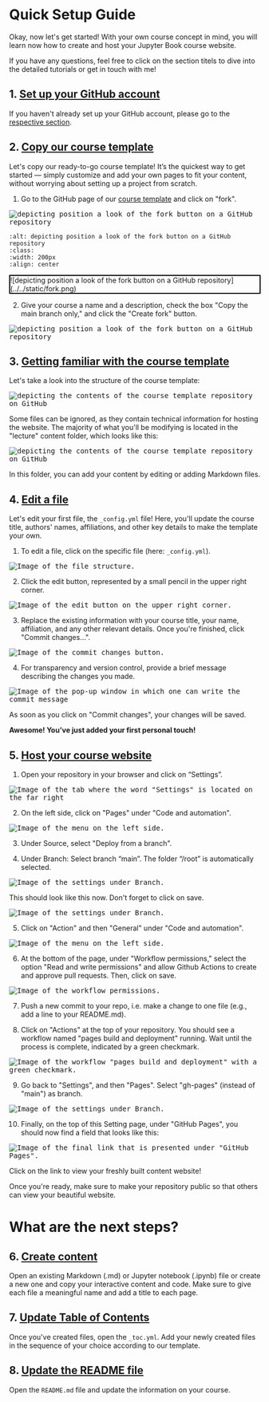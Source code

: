 # Quick Setup Guide 

Okay, now let's get started! With your own course concept in mind, you will learn now how to create and host your Jupyter Book course website. 


If you have any questions, feel free to click on the section titels to dive into the detailed tutorials or get in touch with me! 

## 1. [Set up your GitHub account](../1_github/account)
If you haven't already set up your GitHub account, please go to the [respective section](../1_github/account).  

## 2. [Copy our course template](../1_github/project)
Let's copy our ready-to-go course template! It’s the quickest way to get started — simply customize and add your own pages to fit your content, without worrying about setting up a project from scratch. 

1. Go to the GitHub page of our [course template](https://github.com/luciebinder/course-template-minimal) and click on "fork".

<kbd>![depicting position a look of the fork button on a GitHub repository](../../static/fork.png)</kbd>

```{image} ../../static/fork.png
:alt: depicting position a look of the fork button on a GitHub repository
:class: 
:width: 200px
:align: center
```

<div style="border: 2px solid black;">![depicting position a look of the fork button on a GitHub repository](../../static/fork.png)</div>

2. Give your course a name and a description, check the box "Copy the main branch only," and click the "Create fork" button.

<kbd>![depicting position a look of the fork button on a GitHub repository](../../static/create_fork.png)</kbd>

## 3. [Getting familiar with the course template](../1_github/template)
Let's take a look into the structure of the course template:

<kbd>![depicting the contents of the course template repository on GitHub](../../static/folder-structure_minimal-template.png)</kbd>

Some files can be ignored, as they contain technical information for hosting the website. The majority of what you'll be modifying is located in the "lecture" content folder, which looks like this:

<kbd>![depicting the contents of the course template repository on GitHub](../../static/lecture-folder-structure.png)</kbd>

In this folder, you can add your content by editing or adding Markdown files.

## 4. [Edit a file](https://luciebinder.github.io/ws-openness-2025/content/1_github/template.html#make-your-first-adjustments)

Let's edit your first file, the `_config.yml` file! Here, you'll update the course title, authors' names, affiliations, and other key details to make the template your own.

1. To edit a file, click on the specific file (here: `_config.yml`). 

<kbd>![Image of the file structure.](../../static/click_on_file.png)</kbd>

2. Click the edit button, represented by a small pencil in the upper right corner. 

<kbd>![Image of the edit button on the upper right corner.](../../static/edit_file.png)</kbd>

3. Replace the existing information with your course title, your name, affiliation, and any other relevant details. Once you're finished, click "Commit changes...".

<kbd>![Image of the commit changes button.](../../static/commit_changes.png)</kbd>

4. For transparency and version control, provide a brief message describing the changes you made.

<kbd>![Image of the pop-up window in which one can write the commit message](../../static/commit_message.png)</kbd>

As soon as you click on "Commit changes", your changes will be saved.

**Awesome! You’ve just added your first personal touch!**


## 5. [Host your course website](../2_host/host_website)

1. Open your repository in your browser and click on “Settings”.

<kbd>![Image of the tab where the word "Settings" is located on the far right](../../static/settings.png)</kbd>

2. On the left side, click on "Pages" under "Code and automation".

<kbd>![Image of the menu on the left side.](../../static/pages.png)</kbd>

3. Under Source, select "Deploy from a branch".

4. Under Branch: Select branch “main”. The folder “/root” is automatically selected.

<kbd>![Image of the settings under Branch.](../../static/branch.png)</kbd>

This should look like this now. Don't forget to click on save.

<kbd>![Image of the settings under Branch.](../../static/save-branch.png)</kbd>

5. Click on "Action" and then "General" under "Code and automation".

<kbd>![Image of the menu on the left side.](../../static/actions-general.png)</kbd>

6. At the bottom of the page, under "Workflow permissions," select the option "Read and write permissions" and allow Github Actions to create and approve pull requests. Then, click on save.

<kbd>![Image of the workflow permissions.](../../static/workflow_permissions.png)</kbd>

7. Push a new commit to your repo, i.e. make a change to one file (e.g., add a line to your README.md).

8. Click on "Actions" at the top of your repository. You should see a workflow named "pages build and deployment" running. Wait until the process is complete, indicated by a green checkmark.
   
<kbd>![Image of the workflow "pages build and deployment" with a green checkmark.](../../static/green-checkmark.png)</kbd>

9. Go back to "Settings", and then "Pages". Select "gh-pages" (instead of "main") as branch.
    
<kbd>![Image of the settings under Branch.](../../static/gh-pages.png)</kbd>

10. Finally, on the top of this Setting page, under "GitHub Pages", you should now find a field that looks like this:

<kbd>![Image of the final link that is presented under "GitHub Pages".](../../static/pages_link.png)</kbd>

Click on the link to view your freshly built content website! 


Once you're ready, make sure to make your repository public so that others can view your beautiful website.

# What are the next steps?

## 6. [Create content](../3_create/intro)

Open an existing Markdown (.md) or Jupyter notebook (.ipynb) file or create a new one and copy your interactive content and code. Make sure to give each file a meaningful name and add a title to each page.

## 7. [Update Table of Contents](../3_create/setup-files)

Once you've created files, open the `_toc.yml`. Add your newly created files in the sequence of your choice according to our template.

## 8. [Update the README file](https://luciebinder.github.io/ws-openness-2025/content/1_github/template.html#the-readme)

Open the `README.md` file and update the information on your course.
